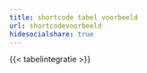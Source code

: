 ```yaml
---
title: shortcode tabel voorbeeld
url: shortcodevoorbeeld
hidesocialshare: true
---
```


{{< tabelintegratie >}}